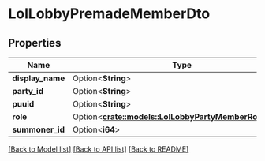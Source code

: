 # LolLobbyPremadeMemberDto

## Properties

Name | Type | Description | Notes
------------ | ------------- | ------------- | -------------
**display_name** | Option<**String**> |  | [optional]
**party_id** | Option<**String**> |  | [optional]
**puuid** | Option<**String**> |  | [optional]
**role** | Option<[**crate::models::LolLobbyPartyMemberRoleEnum**](LolLobbyPartyMemberRoleEnum.md)> |  | [optional]
**summoner_id** | Option<**i64**> |  | [optional]

[[Back to Model list]](../README.md#documentation-for-models) [[Back to API list]](../README.md#documentation-for-api-endpoints) [[Back to README]](../README.md)


